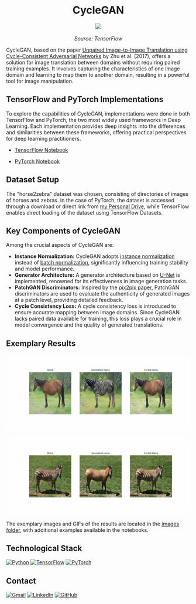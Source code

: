 # <h1 align="center">CycleGAN</h1>

<p align="center">
<img src="https://www.tensorflow.org/static/tutorials/generative/images/cycle_loss.png"> 
</p>
<p align="center"><i>Source: TensorFlow</i></p>


CycleGAN, based on the paper [Unpaired Image-to-Image Translation using Cycle-Consistent Adversarial Networks](https://arxiv.org/abs/1703.10593) by Zhu et al. (2017), offers a solution for image translation between domains without requiring paired training examples. It involves capturing the characteristics of one image domain and learning to map them to another domain, resulting in a powerful tool for image manipulation.

## TensorFlow and PyTorch Implementations

To explore the capabilities of CycleGAN, implementations were done in both TensorFlow and PyTorch, the two most widely used frameworks in Deep Learning. Each implementation provides deep insights into the differences and similarities between these frameworks, offering practical perspectives for deep learning practitioners.

- [TensorFlow Notebook](https://github.com/JersonGB22/DeepLearning-TensorFlow-PyTorch/blob/main/GenerativeDeepLearning/CycleGAN_horse2zebra/TensorFlow.ipynb)

- [PyTorch Notebook](https://github.com/JersonGB22/DeepLearning-TensorFlow-PyTorch/blob/main/GenerativeDeepLearning/CycleGAN_horse2zebra/PyTorch.ipynb)

## Dataset Setup

The "horse2zebra" dataset was chosen, consisting of directories of images of horses and zebras. In the case of PyTorch, the dataset is accessed through a download or direct link from [my Personal Drive](https://drive.google.com/drive/folders/1sQmAlteOtIQV_mg2meP25xe34NO3YTTm?usp=drive_link), while TensorFlow enables direct loading of the dataset using TensorFlow Datasets.

## Key Components of CycleGAN

Among the crucial aspects of CycleGAN are:

- **Instance Normalization:** CycleGAN adopts [instance normalization](https://arxiv.org/abs/1607.08022) instead of [batch normalization](https://arxiv.org/abs/1502.03167), significantly influencing training stability and model performance.
- **Generator Architecture:** A generator architecture based on [U-Net](https://arxiv.org/abs/1505.04597) is implemented, renowned for its effectiveness in image generation tasks.
- **PatchGAN Discriminators:** Inspired by the [pix2pix paper](https://arxiv.org/abs/1611.07004), PatchGAN discriminators are used to evaluate the authenticity of generated images at a patch level, providing detailed feedback.
- **Cycle Consistency Loss:** A cycle consistency loss is introduced to ensure accurate mapping between image domains. Since CycleGAN lacks paired data available for training, this loss plays a crucial role in model convergence and the quality of generated translations.

## Exemplary Results

<p align="center">
<img src="images/horses_to_zebras.gif"> 
</p>

<p align="center">
<img src="images/zebras_to_horses.gif"> 
</p>

The exemplary images and GIFs of the results are located in the [images folder](images), with additional examples available in the notebooks.

## Technological Stack
[![Python](https://img.shields.io/badge/Python-3776AB?style=for-the-badge&logo=python&logoColor=white&labelColor=101010)](https://docs.python.org/3/) 
[![TensorFlow](https://img.shields.io/badge/TensorFlow-FF6F00?style=for-the-badge&logo=tensorflow&logoColor=white&labelColor=101010)](https://www.tensorflow.org/api_docs)
[![PyTorch](https://img.shields.io/badge/PyTorch-EE4C2C?style=for-the-badge&logo=pytorch&logoColor=white&labelColor=101010)](https://pytorch.org/docs/stable/index.html)

## Contact
[![Gmail](https://img.shields.io/badge/Gmail-D14836?style=for-the-badge&logo=gmail&logoColor=white&labelColor=101010)](mailto:jerson.gimenesbeltran@gmail.com)
[![LinkedIn](https://img.shields.io/badge/LinkedIn-0077B5?style=for-the-badge&logo=linkedin&logoColor=white&labelColor=101010)](https://www.linkedin.com/in/jerson-gimenes-beltran/)
[![GitHub](https://img.shields.io/badge/GitHub-181717?style=for-the-badge&logo=github&logoColor=white&labelColor=101010)](https://github.com/JersonGB22/)